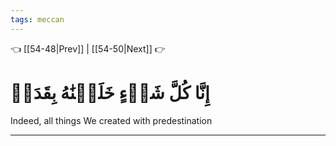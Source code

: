```yaml
---
tags: meccan
---
```


👈 [[54-48|Prev]] | [[54-50|Next]] 👉

# إِنَّا كُلَّ شَيۡءٍ خَلَقۡنَٰهُ بِقَدَرٖ

Indeed, all things We created with predestination

---


